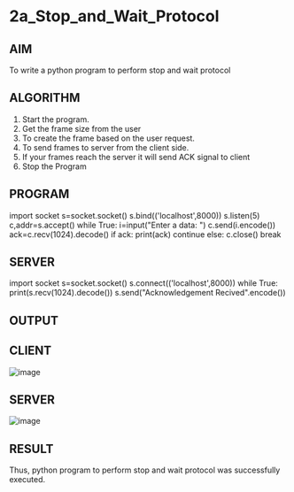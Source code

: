 # 2a_Stop_and_Wait_Protocol
## AIM 
To write a python program to perform stop and wait protocol
## ALGORITHM
1. Start the program.
2. Get the frame size from the user
3. To create the frame based on the user request.
4. To send frames to server from the client side.
5. If your frames reach the server it will send ACK signal to client
6. Stop the Program
## PROGRAM
import socket
s=socket.socket()
s.bind(('localhost',8000))
s.listen(5)
c,addr=s.accept()
while True:
 i=input("Enter a data: ")
 c.send(i.encode())
 ack=c.recv(1024).decode()
 if ack:
   print(ack)
   continue
 else:
   c.close()
   break
  ## SERVER
import socket
s=socket.socket()
s.connect(('localhost',8000))
while True:
 print(s.recv(1024).decode())
 s.send("Acknowledgement Recived".encode())
## OUTPUT
## CLIENT
![image](https://github.com/moulidharyadav/2a_Stop_and_Wait_Protocol/assets/147078316/a625d178-40ff-40cd-96f2-51ce7b90ba23)

## SERVER
![image](https://github.com/moulidharyadav/2a_Stop_and_Wait_Protocol/assets/147078316/95d4f5d4-1084-429e-b743-36d9ba335538)

## RESULT
Thus, python program to perform stop and wait protocol was successfully executed.
